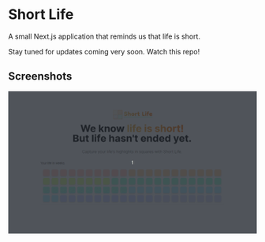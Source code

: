 # Short Life
A small Next.js application that reminds us that life is short.

Stay tuned for updates coming very soon. Watch this repo!

## Screenshots
![version1](github_assets/shortlife_v1.gif)